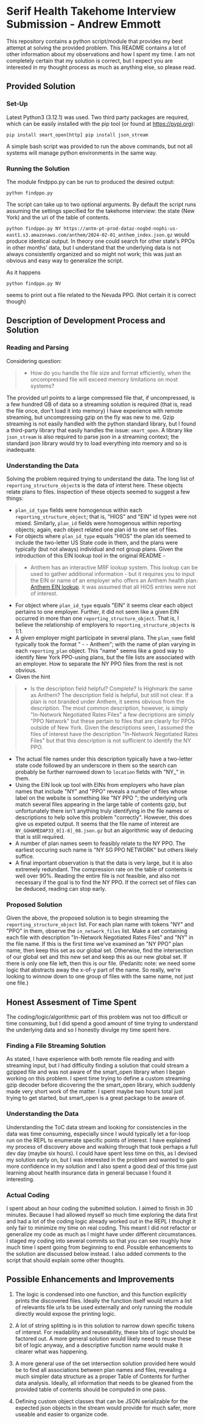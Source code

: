 # Serif Health Takehome Interview Submission - Andrew Emmott

This repository contains a python script/module that provides my best attempt at solving the provided problem. This README contains a lot of other information about my observations and how I spent my time. I am not completely certain that my solution is correct, but I expect you are interested in my thought process as much as anything else, so please read. 

## Provided Solution

### Set-Up
Latest Python3 (3.12.1) was used. Two third party packages are required, which can be easily installed with the pip tool (or found at https://pypi.org):

`pip install smart_open[http]
pip install json_stream`

A simple bash script was provided to run the above commands, but not all systems will manage python environments in the same way.

### Running the Solution

The module findppo.py can be run to produced the desired output:

`python findppo.py`

The script can take up to two optional arguments. By default the script runs assuming the settings specified for the takehome interview: the state (New York) and the uri of the table of contents.

`python findppo.py NY https://antm-pt-prod-dataz-nogbd-nophi-us-east1.s3.amazonaws.com/anthem/2024-02-01_anthem_index.json.gz` would produce identical output. In theory one could search for other state's PPOs in other months' data, but I understand that the underlying data is not always consistently organized and so might not work; this was just an obvious and easy way to generalize the script.

As it happens

`python findppo.py NV`

seems to print out a file related to the Nevada PPO. (Not certain it is correct though)

## Description of Development Process and Solution

### Reading and Parsing

Considering question:
> - How do you handle the file size and format efficiently, when the uncompressed file will exceed memory limitations on most systems?

The provided url points to a large compressed file that, if uncompressed, is a few hundred GB of data so a streaming solution is required (that is, read the file once, don't load it into memory) I have experience with remote streaming, but uncompressing gzip on the fly was new to me. Gzip streaming is not easily handled with the python standard library, but I found a third-party library that easily handles the issue: `smart_open`. A library like `json_stream` is also required to parse json in a streaming context; the standard json library would try to load everything into memory and so is inadequate.

### Understanding the Data

Solving the problem required trying to understand the data. The long list of `reporting_structure_object`s is the data of interst here. These objects relate plans to files. Inspection of these objects seemed to suggest a few things:

- `plan_id_type` fields were homogenous within each `reporting_structure_object`; that is, "HIOS" and "EIN" id types were not mixed. Similarly, `plan_id` fields were homogenous within reporting objects; again, each object related one plan id to one set of files.
- For objects where `plan_id_type` equals "HIOS" the plan ids seemed to include the two-letter US State code in them, and the plans were typically (but not always) individual and not group plans. Given the introduction of this EIN lookup tool in the original README -
> - Anthem has an interactive MRF lookup system. This lookup can be used to gather additional information - but it requires you to input the EIN or name of an employer who offers an Anthem health plan: [Anthem EIN lookup](https://www.anthem.com/machine-readable-file/search/).
it was assumed that all HIOS entries were not of interest.
- For object where `plan_id_type` equals "EIN" it seems clear each object pertains to one employer. Further, it did not seem like a given EIN occurred in more than one `reporting_structure_object`. That is, I believe the relationship of employers to `reporting_structure_objects` is 1:1.
- A given employer might participate in several plans. The `plan_name` field typically took the format "<NAME OF PLAN> - <NAME OF EMPLOYER> - Anthem"; with the name of plan varying in each `reporting_plan` object. This "name" seems like a good way to identify New York PPO-using plans, but the file lists are associated with an employer. How to separate the NY PPO files from the rest is not obvious.
- Given the hint
> - Is the description field helpful? Complete? Is Highmark the same as Anthem?
The description field is helpful, but still not clear. If a plan is not branded under Anthem, it seems obvious from the description. The most common description, however, is simply "In-Network Negotiated Rates Files" a few decriptions are simply "PPO Network" but these pertain to files that are clearly for PPOs outside of New York. Given the descriptions seen, I assumed the files of interest have the description "In-Network Negotiated Rates Files" but that this description is not sufficient to identify the NY PPO.
- The actual file names under this description typically have a two-letter state code followed by an underscore in them so the search can probably be further narrowed down to `location` fields with "NY_" in them.
- Using the EIN look up tool with EINs from employers who have plan names that include "NY" and "PPO" reveals a number of files whose label on the website is something like "NY PPO <STUFF>"; the underlying urls match several files appearing in the large table of contents gzip, but unfortunately there isn't anything truly identifying in the file names or descriptions to help solve this problem "correctly". However, this does give us expeted output. It seems that the file name of interest are `NY_GGHAMEDAP33_0[1-8]_08.json.gz` but an algorithmic way of deducing that is still required.
- A number of plan names seem to feasibly relate to the NY PPO. The earliest occuring such name is "NY SG PPO NETWORK" but others likely suffice.
- A final important observation is that the data is very large, but it is also extremely redundant. The compression rate on the table of contents is well over 90%. Reading the entire file is not feasible, and also not necessary if the goal is to find the NY PPO. If the correct set of files can be deduced, reading can stop early.

### Proposed Solution

Given the above, the proposed solution is to begin streaming the `reporting_structure_object` list. For each plan name with tokens "NY" and "PPO" in them, observe the `in_network_files` list. Make a set containing each file with description "In-Network Negotiated Rates Files" and "NY" in the file name. If this is the first time we've examined an "NY PPO" plan name, then keep this set as our global set. Otherwise, find the intersection of our global set and this new set and keep this as our new global set. If there is only one file left, then this is our file. (Pedanitc note: we need some logic that abstracts away the x-of-y part of the name. So really, we're looking to winnow down to one group of files with the same name, not just one file.)

## Honest Assesment of Time Spent

The coding/logic/algorithmic part of this problem was not too difficult or time consuming, but I did spend a good amount of time trying to understand the underlying data and so I honestly divulge my time spent here.

### Finding a File Streaming Solution

As stated, I have experience with both remote file reading and with streaming input, but I had difficulty finding a solution that could stream a gzipped file and was not aware of the smart_open library when I began working on this problem. I spent time trying to define a custom streaming gzip decoder before dicovering the the smart_open library, which suddenly made very short work of the matter. I spent maybe two hours total just trying to get started, but smart_open is a great package to be aware of.

### Understanding the Data

Understanding the ToC data stream and looking for consistencies in the data was time consuming, especially since I would typically let a for-loop run on the REPL to enumerate specific points of interest. I have explained my process of discovery above and walking through that took perhaps a full dev day (maybe six hours). I could have spent less time on this, as I devised my solution early on, but I was interested in the problem and wanted to gain more confidence in my solution and I also spent a good deal of this time just learning about health insurance data in general becuase I found it interesting.

### Actual Coding

I spent about an hour coding the submitted solution. I aimed to finish in 30 minutes. Because I had allowed myself so much time exploring the data first and had a lot of the coding logic already worked out in the REPL I thouhgt it only fair to minimize my time on real coding. This meant I did not refactor or generalize my code as much as I might have under different circumstances. I staged my coding into several commits so that you can see roughly how much time I spent going from beginning to end. Possible enhancements to the solution are discussed below instead. I also added comments to the script that should explain some other thoughts.

## Possible Enhancements and Improvements

1. The logic is condensed into one function, and this function explicitly prints the discovered files. Ideally the function itself would return a list of relevants file urls to be used externally and only running the module directly would expose the printing logic.

2. A lot of string splitting is in this solution to narrow down specific tokens of interest. For readability and reuseability, these bits of logic should be factored out. A more general solution would likely need to reuse these bit of logic anyway, and a descriptive function name would make it clearer what was happening.

3. A more general use of the set intersection solution provided here would be to find all associations between plan names and files, revealing a much simpler data structure as a proper Table of Contents for further data analysis. Ideally, all information that needs to be gleaned from the provided table of contents should be computed in one pass.

4. Defining custom object classes that can be JSON serializable for the expected json objects in the stream would provide for much safer, more useable  and easier to organize code.